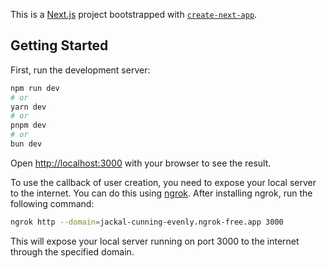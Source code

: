 This is a [Next.js](https://nextjs.org/) project bootstrapped with [`create-next-app`](https://github.com/vercel/next.js/tree/canary/packages/create-next-app).

## Getting Started

First, run the development server:

```bash
npm run dev
# or
yarn dev
# or
pnpm dev
# or
bun dev
```

Open [http://localhost:3000](http://localhost:3000) with your browser to see the result.

To use the callback of user creation, you need to expose your local server to the internet. You can do this using [ngrok](https://ngrok.com/). After installing ngrok, run the following command:

```bash
ngrok http --domain=jackal-cunning-evenly.ngrok-free.app 3000
```

This will expose your local server running on port 3000 to the internet through the specified domain.